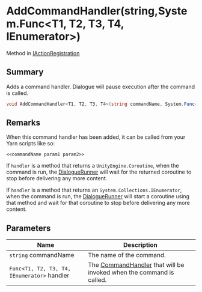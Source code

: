 # AddCommandHandler(string,System.Func\<T1, T2, T3, T4, IEnumerator>)

Method in [IActionRegistration](./)

## Summary

Adds a command handler. Dialogue will pause execution after the command is called.

```csharp
void AddCommandHandler<T1, T2, T3, T4>(string commandName, System.Func<T1, T2, T3, T4, IEnumerator> handler);
```

## Remarks

When this command handler has been added, it can be called from your Yarn scripts like so:

```
<<commandName param1 param2>>
```

If `handler` is a method that returns a `UnityEngine.Coroutine`, when the command is run, the [DialogueRunner](../yarn.unity.dialoguerunner/) will wait for the returned coroutine to stop before delivering any more content.

If `handler` is a method that returns an `System.Collections.IEnumerator`, when the command is run, the [DialogueRunner](../yarn.unity.dialoguerunner/) will start a coroutine using that method and wait for that coroutine to stop before delivering any more content.

## Parameters

| Name                                        | Description                                                                                              |
| ------------------------------------------- | -------------------------------------------------------------------------------------------------------- |
| `string` commandName                        | The name of the command.                                                                                 |
| `Func<T1, T2, T3, T4, IEnumerator>` handler | The [CommandHandler](../../yarn/yarn.commandhandler.md) that will be invoked when the command is called. |
